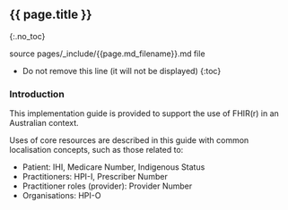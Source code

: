 ## {{ page.title }}
{:.no_toc}

source pages/_include/{{page.md_filename}}.md  file

<!-- TOC -->

* Do not remove this line (it will not be displayed)
{:toc}

### Introduction
This implementation guide is provided to support the use of FHIR(r) in an Australian context.

Uses of core resources are described in this guide with common localisation concepts, such as those related to:
* Patient: IHI, Medicare Number, Indigenous Status
* Practitioners: HPI-I, Prescriber Number
* Practitioner roles (provider): Provider Number
* Organisations: HPI-O



